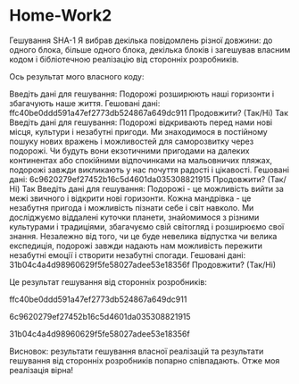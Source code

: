 # Home-Work2
Гешування SHA-1
Я вибрав декілька повідомлень різної довжини: до одного блока, більше одного блока, декілька блоків і загешував власним кодом і бібліотечною реалізацію від сторонніх розробників.

Ось результат мого власного коду:

Введіть дані для гешування: Подорожі розширюють наші горизонти і збагачують наше життя.
Гешовані дані: ffc40be0ddd591a47ef2773db524867a649dc911
Продовжити? (Так/Ні) 
Так
Введіть дані для гешування: Подорожі відкривають перед нами нові місця, культури і незабутні пригоди. Ми знаходимося в постійному пошуку нових вражень і можливостей для саморозвитку через подорожі. Чи будуть вони екзотичними пригодами на далеких континентах або спокійними відпочинками на мальовничих пляжах, подорожі завжди викликають у нас почуття радості і цікавості.
Гешовані дані: 6c9620279ef27452b16c5d4601da035308821915
Продовжити? (Так/Ні) 
Так
Введіть дані для гешування: Подорожі - це можливість вийти за межі звичного і відкрити нові горизонти. Кожна мандрівка - це незабутня пригода і можливість пізнати себе і світ навколо. Ми досліджуємо віддалені куточки планети, знайомимося з різними культурами і традиціями, збагачуємо свій світогляд і розширюємо свої знання. Незалежно від того, чи це буде невелика відпустка чи велика експедиція, подорожі завжди надають нам можливість пережити незабутні емоції і створити незабутні спогади.
Гешовані дані: 31b04c4a4d98960629f5fe58027adee53e18356f
Продовжити? (Так/Ні) 

Це результат гешування від сторонніх розробників:

ffc40be0ddd591a47ef2773db524867a649dc911

6c9620279ef27452b16c5d4601da035308821915

31b04c4a4d98960629f5fe58027adee53e18356f

Висновок: результати гешування власної реалізацій та результати гешування від сторонніх розробників попарно співпадають. Отже моя реалізація вірна!

